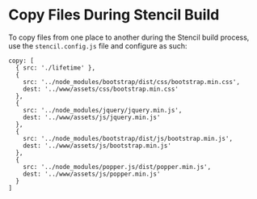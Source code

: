 # Copy Files During Stencil Build 

To copy files from one place to another during the Stencil build process, use the
`stencil.config.js` file and configure as such:

```
copy: [
  { src: './lifetime' },
  {
    src: '../node_modules/bootstrap/dist/css/bootstrap.min.css',
    dest: '../www/assets/css/bootstrap.min.css'
  },
  {
    src: '../node_modules/jquery/jquery.min.js',
    dest: '../www/assets/js/jquery.min.js'
  },
  {
    src: '../node_modules/bootstrap/dist/js/bootstrap.min.js',
    dest: '../www/assets/js/bootstrap.min.js'
  },
  {
    src: '../node_modules/popper.js/dist/popper.min.js',
    dest: '../www/assets/js/popper.min.js'
  }
]
```

